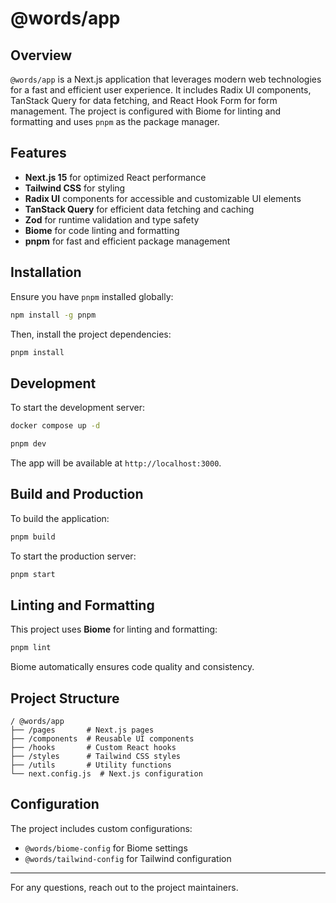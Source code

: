 # @words/app

## Overview

`@words/app` is a Next.js application that leverages modern web technologies for a fast and efficient user experience. It includes Radix UI components, TanStack Query for data fetching, and React Hook Form for form management. The project is configured with Biome for linting and formatting and uses `pnpm` as the package manager.

## Features

- **Next.js 15** for optimized React performance
- **Tailwind CSS** for styling
- **Radix UI** components for accessible and customizable UI elements
- **TanStack Query** for efficient data fetching and caching
- **Zod** for runtime validation and type safety
- **Biome** for code linting and formatting
- **pnpm** for fast and efficient package management

## Installation

Ensure you have `pnpm` installed globally:

```sh
npm install -g pnpm
```

Then, install the project dependencies:

```sh
pnpm install
```

## Development

To start the development server:

```sh
docker compose up -d
```

```sh
pnpm dev
```

The app will be available at `http://localhost:3000`.

## Build and Production

To build the application:

```sh
pnpm build
```

To start the production server:

```sh
pnpm start
```

## Linting and Formatting

This project uses **Biome** for linting and formatting:

```sh
pnpm lint
```

Biome automatically ensures code quality and consistency.

## Project Structure

```
/ @words/app
├── /pages       # Next.js pages
├── /components  # Reusable UI components
├── /hooks       # Custom React hooks
├── /styles      # Tailwind CSS styles
├── /utils       # Utility functions
└── next.config.js  # Next.js configuration
```

## Configuration

The project includes custom configurations:
- `@words/biome-config` for Biome settings
- `@words/tailwind-config` for Tailwind configuration

---

For any questions, reach out to the project maintainers.